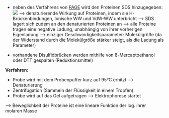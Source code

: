 - neben des Verfahrens von [PAGE](PAGE.md) wird den Proteinen SDS hinzugegeben:
![](Pasted%20image%2020241221133537.png)
--> denaturierende Wirkung auf Proteinen, indem sie H-Brückenbindungen, Ionische WW und VdW-WW unterbricht
--> SDS lagert sich zudem an den denaturierten Proteinen an --> alle Proteine tragen eine negative Ladung, unabhängig von ihrer vorherigen Eigenladung --> einziger Geschwindigkeitsparameter: Molekülgröße (da der Widerstand durch die Molekülgröße stärker steigt, als die Ladung als Parameter)

- vorhandene Disulfidbrücken werden mithilfe von ß-Mercaptoethanol oder DTT gespalten (Reduktionsmittel)

**Verfahren:**
- Probe wird mit dem Probenpuffer kurz auf 95°C erhitzt --> Denaturierung 
- Zentrifugation (Sammeln der Flüssigkeit in einem Tropfen) 
- Probe wird auf das Gel aufgetragen --> Elektrophorese startet

--> Beweglichkeit der Proteine ist eine lineare Funktion der log. ihrer molaren Masse
